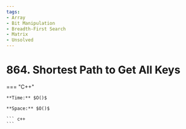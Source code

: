 ```yaml
---
tags:
- Array
- Bit Manipulation
- Breadth-First Search
- Matrix
- Unsolved
---
```



# 864. Shortest Path to Get All Keys

=== "C++"

    **Time:** $O()$

    **Space:** $O()$

    ``` c++
    ```